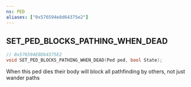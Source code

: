 ```yaml
---
ns: PED
aliases: ["0x576594e8d64375e2"]
---
```

## SET_PED_BLOCKS_PATHING_WHEN_DEAD

```c
// 0x576594E8D64375E2
void SET_PED_BLOCKS_PATHING_WHEN_DEAD(Ped ped, bool State);
```

When this ped dies their body will block all pathfinding by others, not just wander paths

